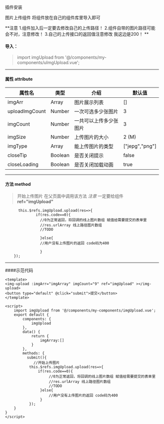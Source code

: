 

插件安装
	
图片上传组件 将组件放在自己的组件库里导入即可

**注意 
1.组件加入后一定要去修改自己的上传路径！ 
2.组件自带的图片路径可能会不对，注意修改！ 
3.自己的上传接口的返回值注意修改 我这边是200！
**
	
#### 导入：  
> import imgUpload from '@/components/my-components/uImgUpload.vue';

-------------------------------------   

#### 属性 attribute

| 属性名            | 类型     | 介绍          | 默认值              |
|----------------|--------|-------------|------------------|
| imgArr         | Array  | 图片展示列表      | \[\]             |
| uploadImgCount | Number | 一次可选多少张图片   | 3                |
| imgCount       | Number | 一共可以上传多少张图片 | 3                |
| imgSize        | Number | 上传图片的大小     | 2 \(M\)          |
| imgType        | Array  | 能上传图片的类型    | \["jepg","png"\] |
| closeTip        | Boolean  | 是否关闭提示    | false |
| closeLoading        | Boolean  | 是否关闭加载动画    | true |

------------------------------------- 

#### 方法 method

>开始上传图片 在父页面中调用该方法
> *注意* 一定要给组件 **ref="imgUpload"**

```
      this.$refs.imgUpload.upload(res=>{
			  if(res.code==0){
			   	//0为正常返回，将回调的线上图片数组 赋值给需要提交的表单里
				//res.urlArray 线上路径图片数组
				//TODO
				
				}else{
				//用户没有上传图片的返回 code码为400
				
				}
	});

```

-------------------------------------

####示范代码

```
<template>
<img-upload :imgArr="imgArray" imgCount="9" ref="imgUpload" ></img-upload>
<button type="default" @click="submit">提交</button>
</template>

<script>
	import imgUpload from '@/components/my-components/imgUpload.vue';
	export default {
		components: {
			imgUpload
		},
		data() {
			return {
				imgArray:[]
			}
		},
		methods: {
		  submit(){
			 //开始上传图片
           this.$refs.imgUpload.upload(res=>{
			   if(res.code==0){
			   		//0为正常返回，将回调的线上图片数组 赋值给需要提交的表单里
					//res.urlArray 线上路径图片数组
					//TODO
				}else{
					//用户没有上传图片的返回 code码为400
				}
		   });
	}
}
</script>

```

 
	



	